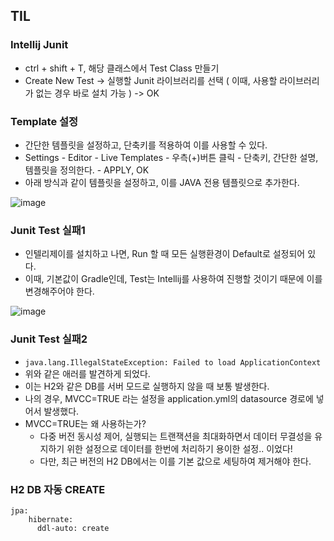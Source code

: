 
## TIL

### Intellij Junit
- ctrl + shift + T, 해당 클래스에서 Test Class 만들기
- Create New Test -> 실행할 Junit 라이브러리를 선택 ( 이때, 사용할 라이브러리가 없는 경우 바로 설치 가능 ) -> OK 

### Template 설정
- 간단한 템플릿을 설정하고, 단축키를 적용하여 이를 사용할 수 있다.
- Settings - Editor - Live Templates - 우측(+)버튼 클릭 - 단축키, 간단한 설명, 템플릿을 정의한다. - APPLY, OK
- 아래 방식과 같이 템플릿을 설정하고, 이를 JAVA 전용 템플릿으로 추가한다.

![image](https://user-images.githubusercontent.com/24373728/176902865-c381b4e9-193d-47cf-a9d4-d65ff563fb77.png)

### Junit Test 실패1
- 인텔리제이를 설치하고 나면, Run 할 때 모든 실행환경이 Default로 설정되어 있다.
- 이때, 기본값이 Gradle인데, Test는 Intellij를 사용하여 진행할 것이기 때문에 이를 변경해주어야 한다. 

![image](https://user-images.githubusercontent.com/24373728/176902125-a4fec623-5fe1-461e-8b59-3a7f9b2a70a8.png)


### Junit Test 실패2
- `java.lang.IllegalStateException: Failed to load ApplicationContext`
- 위와 같은 애러를 발견하게 되었다. 
- 이는 H2와 같은 DB를 서버 모드로 실행하지 않을 때 보통 발생한다.
- 나의 경우, MVCC=TRUE 라는 설정을 application.yml의 datasource 경로에 넣어서 발생했다.
- MVCC=TRUE는 왜 사용하는가?
  - 다중 버전 동시성 제어, 실행되는 트랜잭션을 최대화하면서 데이터 무결성을 유지하기 위한 설정으로 데이터를 한번에 처리하기 용이한 설정.. 이었다!
  - 다만, 최근 버전의 H2 DB에서는 이를 기본 값으로 세팅하여 제거해야 한다.

### H2 DB 자동 CREATE
```Yarn
jpa:
    hibernate:
      ddl-auto: create
```

